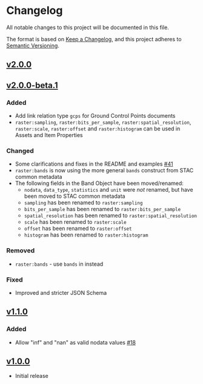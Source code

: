 # Changelog

All notable changes to this project will be documented in this file.

The format is based on [Keep a Changelog](https://keepachangelog.com/en/1.0.0/),
and this project adheres to [Semantic Versioning](https://semver.org/spec/v2.0.0.html).

## [v2.0.0]

## [v2.0.0-beta.1]

### Added

- Add link relation type `gcps` for Ground Control Points documents
- `raster:sampling`, `raster:bits_per_sample`, `raster:spatial_resolution`, `raster:scale`, `raster:offset` and `raster:histogram`
  can be used in Assets and Item Properties

### Changed

- Some clarifications and fixes in the README and examples [#41](https://github.com/stac-extensions/raster/pull/41)
- `raster:bands` is now using the more general `bands` construct from STAC common metadata
- The following fields in the Band Object have been moved/renamed:
  - `nodata`, `data_type`, `statistics` and `unit` were *not* renamed, but have been moved to STAC common metadata
  - `sampling` has been renamed to `raster:sampling`
  - `bits_per_sample` has been renamed to `raster:bits_per_sample`
  - `spatial_resolution` has been renamed to `raster:spatial_resolution`
  - `scale` has been renamed to `raster:scale`
  - `offset` has been renamed to `raster:offset`
  - `histogram` has been renamed to `raster:histogram`

### Removed

- `raster:bands` - use `bands` in instead

### Fixed

- Improved and stricter JSON Schema

## [v1.1.0]

### Added

- Allow "inf" and "nan" as valid nodata values [#18](https://github.com/stac-extensions/raster/issues/18)

## [v1.0.0]

- Initial release

[v2.0.0]: <https://github.com/stac-extensions/raster/compare/v2.0.0-beta.1...v2.0.0>
[v2.0.0-beta.1]: <https://github.com/stac-extensions/tree/v2.0.0-beta.1>
[v1.1.0]: <https://github.com/stac-extensions/tree/v1.1.0>
[v1.0.0]: <https://github.com/stac-extensions/tree/v1.0.0>
